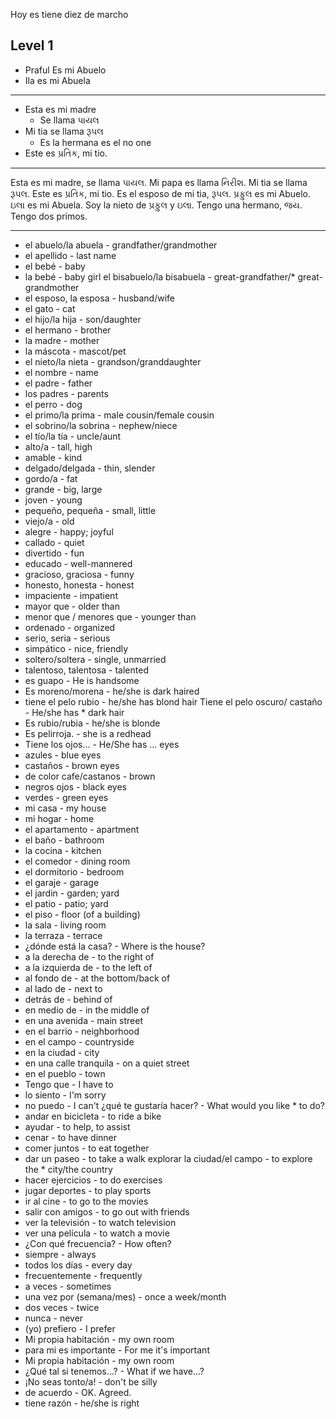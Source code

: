 Hoy es tiene diez de marcho

Level 1
---
* Praful Es mi Abuelo
* Ila es mi Abuela 
---
* Esta es mi madre
    * Se llama પાયલ
* Mi tia se llama રૂપલ
    * Es la hermana es el no one 
* Este es પ્રતિક, mi tio. 
---

Esta es mi madre, se llama પાયલ. Mi papa es llama નિરીશ. Mi tia se llama રૂપલ. Este es પ્રતિક, mi tio. Es el esposo de mi tia, રૂપલ. પ્રફુલ es mi Abuelo. ઇલા es mi Abuela. Soy la nieto de પ્રફુલ y ઇલા. Tengo una hermano, જય. Tengo dos primos. 

---

* el abuelo/la abuela - grandfather/grandmother
* el apellido - last name
* el bebé - baby
* la bebé - baby girl
el bisabuelo/la bisabuela - great-grandfather/* great-grandmother
* el esposo, la esposa - husband/wife
* el gato - cat
* el hijo/la hija - son/daughter
* el hermano - brother
* la madre - mother
* la máscota - mascot/pet
* el nieto/la nieta - grandson/granddaughter
* el nombre - name
* el padre - father
* los padres - parents
* el perro - dog
* el primo/la prima - male cousin/female cousin
* el sobrino/la sobrina - nephew/niece
* el tío/la tía - uncle/aunt
* alto/a - tall, high
* amable - kind
* delgado/delgada - thin, slender
* gordo/a - fat
* grande - big, large
* joven - young
* pequeño, pequeña - small, little
* viejo/a - old
* alegre - happy; joyful
* callado - quiet
* divertido - fun
* educado - well-mannered
* gracioso, graciosa - funny
* honesto, honesta - honest
* impaciente - impatient
* mayor que - older than
* menor que / menores que - younger than
* ordenado - organized
* serio, seria - serious
* simpático - nice, friendly
* soltero/soltera - single, unmarried
* talentoso, talentosa - talented
* es guapo - He is handsome
* Es moreno/morena - he/she is dark haired
* tiene el pelo rubio - he/she has blond hair
Tiene el pelo oscuro/ castaño - He/she has * dark hair
* Es rubio/rubia - he/she is blonde
* Es pelirroja. - she is a redhead
* Tiene los ojos... - He/She has ... eyes
* azules - blue eyes
* castaños - brown eyes
* de color cafe/castanos - brown
* negros ojos - black eyes
* verdes - green eyes
* mi casa - my house
* mi hogar - home
* el apartamento - apartment
* el baño - bathroom
* la cocina - kitchen
* el comedor - dining room
* el dormitorio - bedroom
* el garaje - garage
* el jardin - garden; yard
* el patio - patio; yard
* el piso - floor (of a building)
* la sala - living room
* la terraza - terrace
* ¿dónde está la casa? - Where is the house?
* a la derecha de - to the right of
* a la izquierda de - to the left of
* al fondo de - at the bottom/back of
* al lado de - next to
* detrás de - behind of
* en medio de - in the middle of
* en una avenida - main street
* en el barrio - neighborhood
* en el campo - countryside
* en la ciudad - city
* en una calle tranquila - on a quiet street
* en el pueblo - town
* Tengo que - I have to
* lo siento - I'm sorry
* no puedo - I can't
¿qué te gustaría hacer? - What would you like * to do?
* andar en bicicleta - to ride a bike
* ayudar - to help, to assist
* cenar - to have dinner
* comer juntos - to eat together
* dar un paseo - to take a walk
explorar la ciudad/el campo - to explore the * city/the country
* hacer ejercicios - to do exercises
* jugar deportes - to play sports
* ir al cine - to go to the movies
* salir con amigos - to go out with friends
* ver la televisión - to watch television
* ver una película - to watch a movie
* ¿Con qué frecuencia? - How often?
* siempre - always
* todos los días - every day
* frecuentemente - frequently
* a veces - sometimes
* una vez por (semana/mes) - once a week/month
* dos veces - twice
* nunca - never
* (yo) prefiero - I prefer
* Mi propia habitación - my own room
* para mi es importante - For me it's important
* Mi propia habitación - my own room
* ¿Qué tal si tenemos...? - What if we have...?
* ¡No seas tonto/a! - don't be silly
* de acuerdo - OK. Agreed.
* tiene razón - he/she is right